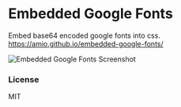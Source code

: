 # Embedded Google Fonts

Embed base64 encoded google fonts into css.
https://amio.github.io/embedded-google-fonts/

![Embedded Google Fonts Screenshot][screenshot]

### License

MIT

[screenshot]: https://cloud.githubusercontent.com/assets/215282/17721822/ad9a33d8-645f-11e6-82d1-90755e1b0242.png
